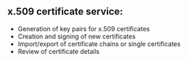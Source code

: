 ## x.509 certificate service:
* Generation of key pairs for x.509 certificates
* Creation and signing of new certificates
* Import/export of certificate chains or single certificates
* Review of certificate details

